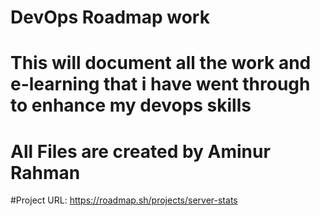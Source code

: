 # DevOps Roadmap work
# This will document all the work and e-learning that i have went through to enhance my devops skills

# All Files are created by Aminur Rahman 

#Project URL: https://roadmap.sh/projects/server-stats
